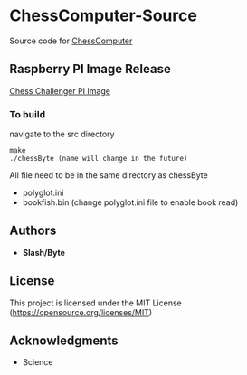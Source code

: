 # ChessComputer-Source
Source code for [ChessComputer](https://github.com/slashbyte/ChessComputer)

## Raspberry PI Image Release
[Chess Challenger PI Image](https://github.com/slashbyte/ChessComputer-Source/releases)

### To build
navigate to the src directory
```
make
./chessByte (name will change in the future)
```

All file need to be in the same directory as chessByte

- polyglot.ini
- bookfish.bin (change polyglot.ini file to enable book read)


## Authors
* **Slash/Byte**
## License
This project is licensed under the MIT License
(https://opensource.org/licenses/MIT)
## Acknowledgments
* Science